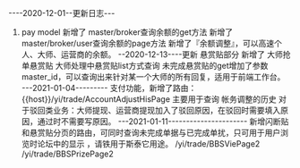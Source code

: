 
----2020-12-01--更新日志---
1. pay model
   新增了 master/broker查询余额的get方法
   新增了 master/broker/user查询余额的page方法
   新增了『余额调整』，可以高速个人、大师、运营商的余额。
--2020-12-13----更新
  悬赏贴部分
  新增了 大师抢单悬赏贴
         大师处理中悬赏贴list方式查询
  未完成悬赏贴的get增加了参数master_id，可以查询出来针对某一个大师的所有回复，适用于前端工作台。
---2021-01-04---------
  支付功能，新增了路由：  {{host}}/yi/trade/AccountAdjustHisPage   主要用于查询 帐务调整的历史
  对于驳回类业务：大师提现、运营商提现加入了驳回原因，在驳回时需要填入原因，通过时不需要写原因。
---2021-01-11----------------------
  新增闪断贴和悬赏贴分页的路由，可同时查询未完成单据与已完成单扰，只可用于用户浏览时论坛中的显示 ，请铁用于斯泰它用途。
  /yi/trade/BBSViePage2   /yi/trade/BBSPrizePage2

  


